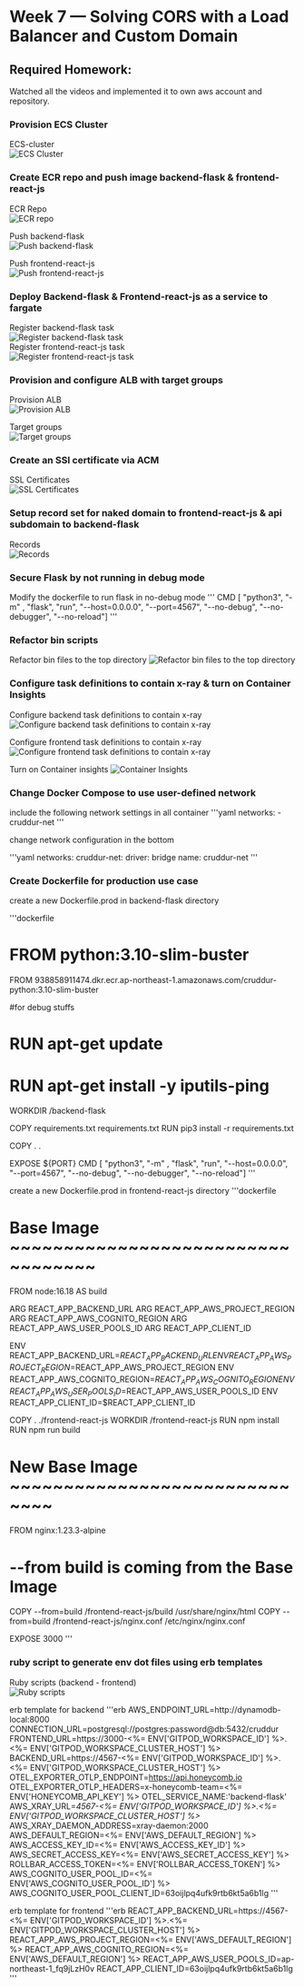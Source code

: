 # Week 7 — Solving CORS with a Load Balancer and Custom Domain

## Required Homework:
Watched all the videos and implemented it to own aws account and repository.

### Provision ECS Cluster
ECS-cluster<br />
![ECS Cluster](assets/provision-ecs-cluster-week67.png)<br />

### Create ECR repo and push image backend-flask & frontend-react-js
ECR Repo<br />
![ECR repo](assets/create-ecr-repo-week67.png)<br />

Push backend-flask<br />
![Push backend-flask](assets/build-backend-push-to-ecr-week67.png)<br />

Push frontend-react-js<br />
![Push frontend-react-js](assets/build-frontend-push-to-ecr-week67.png)<br />

### Deploy Backend-flask & Frontend-react-js as a service to fargate
Register backend-flask task<br />
![Register backend-flask task](assets/register-task-backend-week67.png)<br />
Register frontend-react-js task<br />
![Register frontend-react-js task](assets/register-task-frontend-week67.png)<br />

### Provision and configure ALB with target groups
Provision ALB<br />
![Provision ALB](assets/alb-week67.png)<br />

Target groups<br />
![Target groups](assets/target-groups-week67.png)<br />

### Create an SSl certificate via ACM
SSL Certificates<br />
![SSL Certificates](assets/ssl-certificates-week67.png)<br />

### Setup record set for naked domain to frontend-react-js & api subdomain to backend-flask
Records <br />
![Records](assets/records-week67.png)<br />

### Secure Flask by not running in debug mode
Modify the dockerfile to run flask in no-debug mode
'''
CMD [ "python3", "-m" , "flask", "run", "--host=0.0.0.0", "--port=4567", "--no-debug", "--no-debugger", "--no-reload"]
'''

### Refactor bin scripts
Refactor bin files to the top directory
![Refactor bin files to the top directory](assets/refactor-bin-files-week67.png)<br />

### Configure task definitions to contain x-ray & turn on Container Insights
Configure backend task definitions to contain x-ray
![Configure backend task definitions to contain x-ray](assets/backend-xray-week67.png)<br />

Configure frontend task definitions to contain x-ray
![Configure frontend task definitions to contain x-ray](assets/frontend-xray-week67.png)<br />

Turn on Container insights
![Container Insights](assets/container-insights-week67.png)<br />

### Change Docker Compose to use user-defined network
include the following network settings in all container
'''yaml
networks:
      - cruddur-net
'''

change network configuration in the bottom

'''yaml
networks: 
  cruddur-net:
    driver: bridge
    name: cruddur-net
'''
### Create Dockerfile for production use case
create a new Dockerfile.prod in backend-flask directory

'''dockerfile
# FROM python:3.10-slim-buster
FROM 938858911474.dkr.ecr.ap-northeast-1.amazonaws.com/cruddur-python:3.10-slim-buster

#for debug stuffs
# RUN apt-get update 
# RUN apt-get install -y iputils-ping

WORKDIR /backend-flask

COPY requirements.txt requirements.txt
RUN pip3 install -r requirements.txt

COPY . .

EXPOSE ${PORT}
CMD [ "python3", "-m" , "flask", "run", "--host=0.0.0.0", "--port=4567", "--no-debug", "--no-debugger", "--no-reload"]
'''

create a new Dockerfile.prod in frontend-react-js directory
'''dockerfile
# Base Image ~~~~~~~~~~~~~~~~~~~~~~~~~~~~~~~~~~
FROM node:16.18 AS build

ARG REACT_APP_BACKEND_URL
ARG REACT_APP_AWS_PROJECT_REGION
ARG REACT_APP_AWS_COGNITO_REGION
ARG REACT_APP_AWS_USER_POOLS_ID
ARG REACT_APP_CLIENT_ID

ENV REACT_APP_BACKEND_URL=$REACT_APP_BACKEND_URL
ENV REACT_APP_AWS_PROJECT_REGION=$REACT_APP_AWS_PROJECT_REGION
ENV REACT_APP_AWS_COGNITO_REGION=$REACT_APP_AWS_COGNITO_REGION
ENV REACT_APP_AWS_USER_POOLS_ID=$REACT_APP_AWS_USER_POOLS_ID
ENV REACT_APP_CLIENT_ID=$REACT_APP_CLIENT_ID

COPY . ./frontend-react-js
WORKDIR /frontend-react-js
RUN npm install
RUN npm run build

# New Base Image ~~~~~~~~~~~~~~~~~~~~~~~~~~~~~~
FROM nginx:1.23.3-alpine

# --from build is coming from the Base Image
COPY --from=build /frontend-react-js/build /usr/share/nginx/html
COPY --from=build /frontend-react-js/nginx.conf /etc/nginx/nginx.conf

EXPOSE 3000
'''

### ruby script to generate env dot files using erb templates
Ruby scripts (backend - frontend) <br />
![Ruby scripts](assets/ruby-script-to-generate-env-files-week67.png)<br />

erb template for backend
'''erb
AWS_ENDPOINT_URL=http://dynamodb-local:8000
CONNECTION_URL=postgresql://postgres:password@db:5432/cruddur
FRONTEND_URL=https://3000-<%= ENV['GITPOD_WORKSPACE_ID'] %>.<%= ENV['GITPOD_WORKSPACE_CLUSTER_HOST'] %>
BACKEND_URL=https://4567-<%= ENV['GITPOD_WORKSPACE_ID'] %>.<%= ENV['GITPOD_WORKSPACE_CLUSTER_HOST'] %>
OTEL_EXPORTER_OTLP_ENDPOINT=https://api.honeycomb.io
OTEL_EXPORTER_OTLP_HEADERS=x-honeycomb-team=<%= ENV['HONEYCOMB_API_KEY'] %>
OTEL_SERVICE_NAME:'backend-flask'
AWS_XRAY_URL=*4567-<%= ENV['GITPOD_WORKSPACE_ID'] %>.<%= ENV['GITPOD_WORKSPACE_CLUSTER_HOST'] %>*
AWS_XRAY_DAEMON_ADDRESS=xray-daemon:2000
AWS_DEFAULT_REGION=<%= ENV['AWS_DEFAULT_REGION'] %>
AWS_ACCESS_KEY_ID=<%= ENV['AWS_ACCESS_KEY_ID'] %>
AWS_SECRET_ACCESS_KEY=<%= ENV['AWS_SECRET_ACCESS_KEY'] %>
ROLLBAR_ACCESS_TOKEN=<%= ENV['ROLLBAR_ACCESS_TOKEN'] %>
AWS_COGNITO_USER_POOL_ID=<%= ENV['AWS_COGNITO_USER_POOL_ID'] %>
AWS_COGNITO_USER_POOL_CLIENT_ID=63oijlpq4ufk9rtb6kt5a6b1lg
'''

erb template for frontend
'''erb
REACT_APP_BACKEND_URL=https://4567-<%= ENV['GITPOD_WORKSPACE_ID'] %>.<%= ENV['GITPOD_WORKSPACE_CLUSTER_HOST'] %>
REACT_APP_AWS_PROJECT_REGION=<%= ENV['AWS_DEFAULT_REGION'] %>
REACT_APP_AWS_COGNITO_REGION=<%= ENV['AWS_DEFAULT_REGION'] %>
REACT_APP_AWS_USER_POOLS_ID=ap-northeast-1_fq9jLzH0v
REACT_APP_CLIENT_ID=63oijlpq4ufk9rtb6kt5a6b1lg
'''
